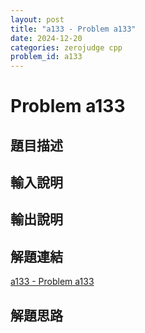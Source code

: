 ```yaml
---
layout: post
title: "a133 - Problem a133"
date: 2024-12-20
categories: zerojudge cpp
problem_id: a133
---
```


# Problem a133

## 題目描述



## 輸入說明



## 輸出說明



## 解題連結

[a133 - Problem a133](https://zerojudge.tw/ShowProblem?problemid=a133)

## 解題思路

